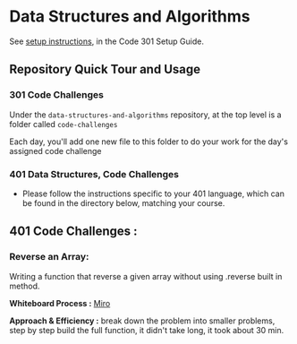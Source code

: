 # Data Structures and Algorithms

See [setup instructions](https://codefellows.github.io/setup-guide/code-301/3-code-challenges), in the Code 301 Setup Guide.

## Repository Quick Tour and Usage

### 301 Code Challenges

Under the `data-structures-and-algorithms` repository, at the top level is a folder called `code-challenges`

Each day, you'll add one new file to this folder to do your work for the day's assigned code challenge


### 401 Data Structures, Code Challenges

* Please follow the instructions specific to your 401 language, which can be found in the directory below, matching your course.

## 401 Code Challenges : 
### Reverse an Array:

Writing a function that reverse a given array without using .reverse built in method.

**Whiteboard Process :** [Miro](images/codeChallenge1.jpg)

**Approach & Efficiency :** break down the problem into smaller problems, step by step build the full function, it didn't take long, it took about 30 min.
